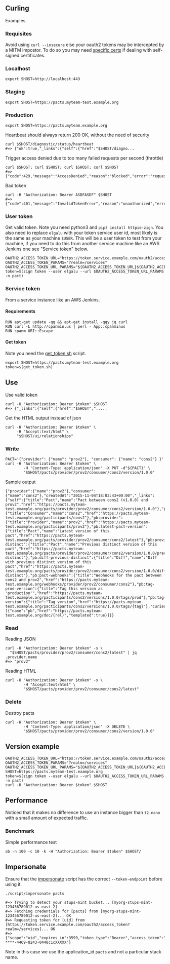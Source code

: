 ## Curling
Examples.

### Requisites
Avoid using `curl --insecure` else your oauth2 tokens may be intercepted by a MITM impostor.
To do so you may need [specific certs](https://github.com/zalando/docker-ubuntu/blob/9aa87617e1cad53eccd2a5e624b7b073f7cc34fd/Dockerfile#L21) if dealing with self-signed certificates.

### Localhost

    export SHOST=http://localhost:443

### Staging

    export SHOST=https://pacts.myteam-test.example.org

### Production

    export SHOST=https://pacts.myteam.example.org

Heartbeat should always return 200 OK, without the need of security

    curl $SHOST/diagnostic/status/heartbeat
    #=> {"ok":true,"_links":{"self":{"href":"$SHOST/diagno...

Trigger access denied due to too many failed requests per second (throttle)

    curl $SHOST; curl $SHOST; curl $SHOST; curl $SHOST
    #=> {"code":429,"message":"AccessDenied","reason":"blocked","error":"request_blocked","error_description":"RequestBlocked"}

Bad token

    curl -H "Authorization: Bearer ASDFASDF" $SHOST
    #=> {"code":401,"message":"InvalidTokenError","reason":"unauthorized","error":"invalid_token","error_description":"InvalidTokenError"}

### User token
Get valid token. Note you need python3 and `pip3 install httpie-zign`. You also need to replace `elgalu` with your token service user id, most likely is the same as your machine `$USER`.
This will be a user token to test from your machine, if you need to do this from another service machine like an AWS Jenkins one see "Service token" below.

    OAUTH2_ACCESS_TOKEN_URL="https://token.service.example.com/oauth2/access_token"
    OAUTH2_ACCESS_TOKEN_PARAMS="?realm=/services"
    OAUTH2_ACCESS_TOKEN_URL_PARAMS="${OAUTH2_ACCESS_TOKEN_URL}${OAUTH2_ACCESS_TOKEN_PARAMS}"
    token=$(zign token --user elgalu --url $OAUTH2_ACCESS_TOKEN_URL_PARAMS -n pact)

### Service token
From a service instance like an AWS Jenkins.

#### Requirements
    RUN apt-get update -qq && apt-get install -qqy jq curl
    RUN curl -L http://cpanmin.us | perl - App::cpanminus
    RUN cpanm URI::Escape

#### Get token
Note you need the [get_token.sh](../container/usr/bin/get_token.sh) script.

    export SHOST=https://pacts.myteam-test.example.org
    token=$(get_token.sh)

## Use
Use valid token

    curl -H "Authorization: Bearer $token" $SHOST
    #=> {"_links":{"self":{"href":"$SHOST",".....

Get the HTML output instead of json

    curl -H "Authorization: Bearer $token" \
         -H "Accept:text/html" \
         "$SHOST/ui/relationships"

### Write

    PACT='{"provider": {"name": "prov2"}, "consumer": {"name": "cons2"} }'
    curl -H "Authorization: Bearer $token" \
            -H 'Content-Type: application/json' -X PUT -d"${PACT}" \
            "$SHOST/pacts/provider/prov2/consumer/cons2/version/1.0.0"

Sample output

    {"provider":{"name":"prov2"},"consumer":{"name":"cons2"},"createdAt":"2015-11-04T18:03:43+00:00","_links":{"self":{"title":"Pact","name":"Pact between cons2 (v1.0.0) and prov2","href":"https://pacts.myteam-test.example.org/pacts/provider/prov2/consumer/cons2/version/1.0.0"},"pb:consumer":{"title":"Consumer","name":"cons2","href":"https://pacts.myteam-test.example.org/pacticipants/cons2"},"pb:provider":{"title":"Provider","name":"prov2","href":"https://pacts.myteam-test.example.org/pacticipants/prov2"},"pb:latest-pact-version":{"title":"Pact","name":"Latest version of this pact","href":"https://pacts.myteam-test.example.org/pacts/provider/prov2/consumer/cons2/latest"},"pb:previous-distinct":{"title":"Pact","name":"Previous distinct version of this pact","href":"https://pacts.myteam-test.example.org/pacts/provider/prov2/consumer/cons2/version/1.0.0/previous-distinct"},"pb:diff-previous-distinct":{"title":"Diff","name":"Diff with previous distinct version of this pact","href":"https://pacts.myteam-test.example.org/pacts/provider/prov2/consumer/cons2/version/1.0.0/diff/previous-distinct"},"pb:pact-webhooks":{"title":"Webhooks for the pact between cons2 and prov2","href":"https://pacts.myteam-test.example.org/webhooks/provider/prov2/consumer/cons2"},"pb:tag-prod-version":{"title":"Tag this version as 'production'","href":"https://pacts.myteam-test.example.org/pacticipants/cons2/versions/1.0.0/tags/prod"},"pb:tag-version":{"title":"Tag version","href":"https://pacts.myteam-test.example.org/pacticipants/cons2/versions/1.0.0/tags/{tag}"},"curies":[{"name":"pb","href":"https://pacts.myteam-test.example.org/doc/{rel}","templated":true}]}}

### Read
Reading JSON

    curl -H "Authorization: Bearer $token" -s \
      "$SHOST/pacts/provider/prov2/consumer/cons2/latest" | jq .provider.name
    #=> "prov2"

Reading HTML

    curl -H "Authorization: Bearer $token" -s \
            -H "Accept:text/html" \
            "$SHOST/pacts/provider/prov2/consumer/cons2/latest"

### Delete
Destroy pacts

    curl -H "Authorization: Bearer $token" \
            -H 'Content-Type: application/json' -X DELETE \
            "$SHOST/pacts/provider/prov2/consumer/cons2/version/1.0.0"

## Version example
    OAUTH2_ACCESS_TOKEN_URL="https://token.service.example.com/oauth2/access_token"
    OAUTH2_ACCESS_TOKEN_PARAMS="?realm=/services"
    OAUTH2_ACCESS_TOKEN_URL_PARAMS="${OAUTH2_ACCESS_TOKEN_URL}${OAUTH2_ACCESS_TOKEN_PARAMS}"
    SHOST=https://pacts.myteam-test.example.org
    token=$(zign token --user elgalu --url $OAUTH2_ACCESS_TOKEN_URL_PARAMS -n pact)
    curl -H "Authorization: Bearer $token" $SHOST

## Performance

Noticed that it makes no difference to use an instance bigger than `t2.nano` with a small amount of expected traffic.

### Benchmark
Simple performance test

    ab -n 100 -c 10 -k -H "Authorization: Bearer $token" $SHOST/

## Impersonate
Ensure that the [impersonate](./script/impersonate) script has the correct `--token-endpoint` before using it.

    ./script/impersonate pacts

    #=> Trying to detect your stups-mint bucket... [myorg-stups-mint-123456789012-us-east-2]
    #=> Fetching credentials for [pacts] from [myorg-stups-mint-123456789012-us-east-2]... OK
    #=> Requesting token for [uid] from [https://token.service.example.com/oauth2/access_token?realm=/services]... OK
    #=> {"scope":"uid","expires_in":3599,"token_type":"Bearer","access_token":"XXXX-****-4469-8243-0448c1cXXXXX"}

Note in this case we use the application_id `pacts` and not a particular stack name.
